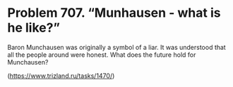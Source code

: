 # Problem 707. “Munhausen - what is he like?”

Baron Munchausen was originally a symbol of a liar. It was understood that all the people around were honest. What does the future hold for Munchausen?

(https://www.trizland.ru/tasks/1470/)